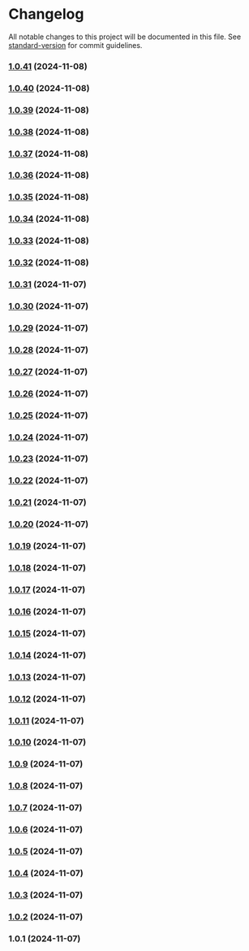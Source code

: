 # Changelog

All notable changes to this project will be documented in this file. See [standard-version](https://github.com/conventional-changelog/standard-version) for commit guidelines.

### [1.0.41](https://github.com/yourusername/wibu-pkg/compare/v1.0.40...v1.0.41) (2024-11-08)

### [1.0.40](https://github.com/yourusername/wibu-pkg/compare/v1.0.39...v1.0.40) (2024-11-08)

### [1.0.39](https://github.com/yourusername/wibu-pkg/compare/v1.0.38...v1.0.39) (2024-11-08)

### [1.0.38](https://github.com/yourusername/wibu-pkg/compare/v1.0.37...v1.0.38) (2024-11-08)

### [1.0.37](https://github.com/yourusername/wibu-pkg/compare/v1.0.36...v1.0.37) (2024-11-08)

### [1.0.36](https://github.com/yourusername/wibu-pkg/compare/v1.0.35...v1.0.36) (2024-11-08)

### [1.0.35](https://github.com/yourusername/wibu-pkg/compare/v1.0.34...v1.0.35) (2024-11-08)

### [1.0.34](https://github.com/yourusername/wibu-pkg/compare/v1.0.33...v1.0.34) (2024-11-08)

### [1.0.33](https://github.com/yourusername/wibu-pkg/compare/v1.0.32...v1.0.33) (2024-11-08)

### [1.0.32](https://github.com/yourusername/wibu-pkg/compare/v1.0.31...v1.0.32) (2024-11-08)

### [1.0.31](https://github.com/yourusername/wibu-pkg/compare/v1.0.30...v1.0.31) (2024-11-07)

### [1.0.30](https://github.com/yourusername/wibu-pkg/compare/v1.0.29...v1.0.30) (2024-11-07)

### [1.0.29](https://github.com/yourusername/wibu-pkg/compare/v1.0.28...v1.0.29) (2024-11-07)

### [1.0.28](https://github.com/yourusername/wibu-pkg/compare/v1.0.27...v1.0.28) (2024-11-07)

### [1.0.27](https://github.com/yourusername/wibu-pkg/compare/v1.0.26...v1.0.27) (2024-11-07)

### [1.0.26](https://github.com/yourusername/wibu-pkg/compare/v1.0.25...v1.0.26) (2024-11-07)

### [1.0.25](https://github.com/yourusername/wibu-pkg/compare/v1.0.24...v1.0.25) (2024-11-07)

### [1.0.24](https://github.com/yourusername/wibu-pkg/compare/v1.0.23...v1.0.24) (2024-11-07)

### [1.0.23](https://github.com/yourusername/wibu-pkg/compare/v1.0.22...v1.0.23) (2024-11-07)

### [1.0.22](https://github.com/yourusername/wibu-pkg/compare/v1.0.21...v1.0.22) (2024-11-07)

### [1.0.21](https://github.com/yourusername/wibu-pkg/compare/v1.0.20...v1.0.21) (2024-11-07)

### [1.0.20](https://github.com/yourusername/wibu-pkg/compare/v1.0.19...v1.0.20) (2024-11-07)

### [1.0.19](https://github.com/yourusername/wibu-pkg/compare/v1.0.18...v1.0.19) (2024-11-07)

### [1.0.18](https://github.com/yourusername/wibu-pkg/compare/v1.0.17...v1.0.18) (2024-11-07)

### [1.0.17](https://github.com/yourusername/wibu-pkg/compare/v1.0.16...v1.0.17) (2024-11-07)

### [1.0.16](https://github.com/yourusername/wibu-pkg/compare/v1.0.15...v1.0.16) (2024-11-07)

### [1.0.15](https://github.com/yourusername/wibu-pkg/compare/v1.0.14...v1.0.15) (2024-11-07)

### [1.0.14](https://github.com/yourusername/wibu-pkg/compare/v1.0.13...v1.0.14) (2024-11-07)

### [1.0.13](https://github.com/yourusername/wibu-pkg/compare/v1.0.12...v1.0.13) (2024-11-07)

### [1.0.12](https://github.com/yourusername/wibu-pkg/compare/v1.0.11...v1.0.12) (2024-11-07)

### [1.0.11](https://github.com/yourusername/wibu-pkg/compare/v1.0.10...v1.0.11) (2024-11-07)

### [1.0.10](https://github.com/yourusername/wibu-pkg/compare/v1.0.9...v1.0.10) (2024-11-07)

### [1.0.9](https://github.com/yourusername/wibu-pkg/compare/v1.0.8...v1.0.9) (2024-11-07)

### [1.0.8](https://github.com/yourusername/wibu-pkg/compare/v1.0.7...v1.0.8) (2024-11-07)

### [1.0.7](https://github.com/yourusername/wibu-pkg/compare/v1.0.6...v1.0.7) (2024-11-07)

### [1.0.6](https://github.com/yourusername/wibu-pkg/compare/v1.0.5...v1.0.6) (2024-11-07)

### [1.0.5](https://github.com/yourusername/wibu-pkg/compare/v1.0.4...v1.0.5) (2024-11-07)

### [1.0.4](https://github.com/yourusername/wibu-pkg/compare/v1.0.3...v1.0.4) (2024-11-07)

### [1.0.3](https://github.com/yourusername/wibu-pkg/compare/v1.0.2...v1.0.3) (2024-11-07)

### [1.0.2](https://github.com/yourusername/wibu-pkg/compare/v1.0.1...v1.0.2) (2024-11-07)

### 1.0.1 (2024-11-07)
